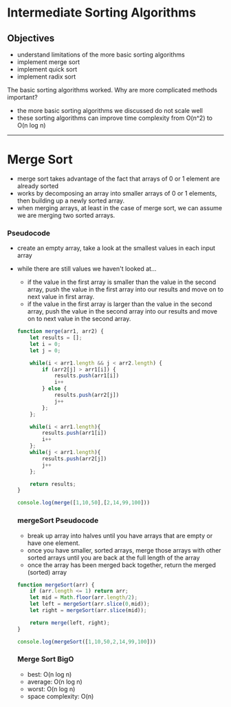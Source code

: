 # Intermediate Sorting Algorithms

## Objectives
- understand limitations of the more basic sorting algorithms
- implement merge sort
- implement quick sort
- implement radix sort

The basic sorting algorithms worked. Why are more complicated methods important?
- the more basic sorting algorithms we discussed do not scale well
- these sorting algorithms can improve time complexity from O(n^2) to O(n log n)

---
# Merge Sort
- merge sort takes advantage of the fact that arrays of 0 or 1 element are already sorted
- works by decomposing an array into smaller arrays of 0 or 1 elements, then building up a newly sorted array.
- when merging arrays, at least in the case of merge sort, we can assume we are merging two sorted arrays.

### Pseudocode
- create an empty array, take a look at the smallest values in each input array
- while there are still values we haven't looked at...
    - if the value in the first array is smaller than the value in the second array, push the value in the first array into our results and move on to next value in first array.
    - if the value in the first array is larger than the value in the second array, push the value in the second array into our results and move on to next value in the second array.

    ```javascript
    function merge(arr1, arr2) {
        let results = [];
        let i = 0;
        let j = 0;

        while(i < arr1.length && j < arr2.length) {
            if (arr2[j] > arr1[i]) {
                results.push(arr1[i])
                i++
            } else {
                results.push(arr2[j])
                j++
            };
        };

        while(i < arr1.length){
            results.push(arr1[i])
            i++
        };
        while(j < arr1.length){
            results.push(arr2[j])
            j++
        };

        return results;
    }

    console.log(merge([1,10,50],[2,14,99,100]))
    ```

    ### mergeSort Pseudocode
    - break up array into halves until you have arrays that are empty or have one element.
    - once you have smaller, sorted arrays, merge those arrays with other sorted arrays until you are back at the full length of the array
    - once the array has been merged back together, return the merged (sorted) array

    ```javascript
    function mergeSort(arr) {
        if (arr.length <= 1) return arr;
        let mid = Math.floor(arr.length/2);
        let left = mergeSort(arr.slice(0,mid));
        let right = mergeSort(arr.slice(mid));

        return merge(left, right);
    }

    console.log(mergeSort([1,10,50,2,14,99,100]))
    ```

    ### Merge Sort BigO
    - best: O(n log n)
    - average: O(n log n)
    - worst: O(n log n)
    - space complexity: O(n)